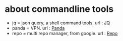 # about commandline tools 

- jq = json query, a shell command tools. url : [JQ](https://stedolan.github.io/jq/)  
- panda = VPN. url : [Panda](https://www.pantavv.xyz/i/46758669)  
- repo = multi repo manager, from google. url : [Repo](https://source.android.com/setup/develop/repo)  


